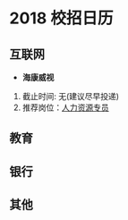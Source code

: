 # 2018 校招日历
## 互联网
- **海康威视**
1. 截止时间: 无(建议尽早投递)
2. 推荐岗位：[人力资源专员](http://campus.hikvision.com/zpdetail/150161536?r=&p=1%5E19&c=3301&d=&k=)
## 教育
## 银行
## 其他
